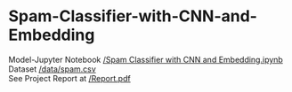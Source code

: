 # Spam-Classifier-with-CNN-and-Embedding

Model-Jupyter Notebook [/Spam Classifier with CNN and Embedding.ipynb](https://github.com/haikangdeng/Spam-Classifier-with-CNN-and-Embedding/blob/main/Spam%20Classifier%20with%20CNN%20and%20Embedding.ipynb)  
Dataset [/data/spam.csv](https://github.com/haikangdeng/Spam-Classifier-with-CNN-and-Embedding/blob/main/data/spam.csv)  
See Project Report at [/Report.pdf](https://github.com/haikangdeng/Spam-Classifier-with-CNN-and-Embedding/blob/main/Report.pdf)  
